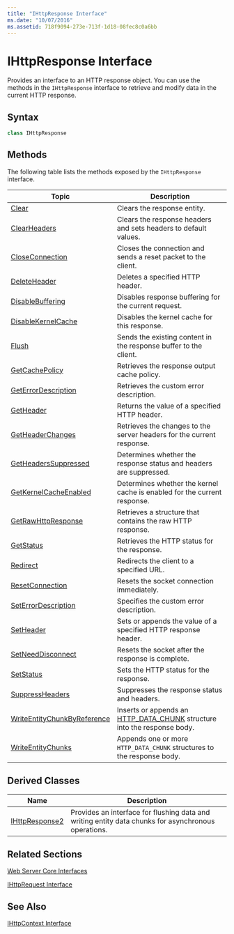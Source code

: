 ```yaml
---
title: "IHttpResponse Interface"
ms.date: "10/07/2016"
ms.assetid: 718f9094-273e-713f-1d18-08fec8c0a6bb
---
```

# IHttpResponse Interface
Provides an interface to an HTTP response object. You can use the methods in the `IHttpResponse` interface to retrieve and modify data in the current HTTP response.  
  
## Syntax  
  
```cpp  
class IHttpResponse  
```  
  
## Methods  
 The following table lists the methods exposed by the `IHttpResponse` interface.  
  
|Topic|Description|  
|-----------|-----------------|  
|[Clear](../../web-development-reference/native-code-api-reference/ihttpresponse-clear-method.md)|Clears the response entity.|  
|[ClearHeaders](../../web-development-reference/native-code-api-reference/ihttpresponse-clearheaders-method.md)|Clears the response headers and sets headers to default values.|  
|[CloseConnection](../../web-development-reference/native-code-api-reference/ihttpresponse-closeconnection-method.md)|Closes the connection and sends a reset packet to the client.|  
|[DeleteHeader](../../web-development-reference/native-code-api-reference/ihttpresponse-deleteheader-method.md)|Deletes a specified HTTP header.|  
|[DisableBuffering](../../web-development-reference/native-code-api-reference/ihttpresponse-disablebuffering-method.md)|Disables response buffering for the current request.|  
|[DisableKernelCache](../../web-development-reference/native-code-api-reference/ihttpresponse-disablekernelcache-method.md)|Disables the kernel cache for this response.|  
|[Flush](../../web-development-reference/native-code-api-reference/ihttpresponse-flush-method.md)|Sends the existing content in the response buffer to the client.|  
|[GetCachePolicy](../../web-development-reference/native-code-api-reference/ihttpresponse-getcachepolicy-method.md)|Retrieves the response output cache policy.|  
|[GetErrorDescription](../../web-development-reference/native-code-api-reference/ihttpresponse-geterrordescription-method.md)|Retrieves the custom error description.|  
|[GetHeader](../../web-development-reference/native-code-api-reference/ihttpresponse-getheader-method.md)|Returns the value of a specified HTTP header.|  
|[GetHeaderChanges](../../web-development-reference/native-code-api-reference/ihttpresponse-getheaderchanges-method.md)|Retrieves the changes to the server headers for the current response.|  
|[GetHeadersSuppressed](../../web-development-reference/native-code-api-reference/ihttpresponse-getheaderssuppressed-method.md)|Determines whether the response status and headers are suppressed.|  
|[GetKernelCacheEnabled](../../web-development-reference/native-code-api-reference/ihttpresponse-getkernelcacheenabled-method.md)|Determines whether the kernel cache is enabled for the current response.|  
|[GetRawHttpResponse](../../web-development-reference/native-code-api-reference/ihttpresponse-getrawhttpresponse-method.md)|Retrieves a structure that contains the raw HTTP response.|  
|[GetStatus](../../web-development-reference/native-code-api-reference/ihttpresponse-getstatus-method.md)|Retrieves the HTTP status for the response.|  
|[Redirect](../../web-development-reference/native-code-api-reference/ihttpresponse-redirect-method.md)|Redirects the client to a specified URL.|  
|[ResetConnection](../../web-development-reference/native-code-api-reference/ihttpresponse-resetconnection-method.md)|Resets the socket connection immediately.|  
|[SetErrorDescription](../../web-development-reference/native-code-api-reference/ihttpresponse-seterrordescription-method.md)|Specifies the custom error description.|  
|[SetHeader](../../web-development-reference/native-code-api-reference/ihttpresponse-setheader-method.md)|Sets or appends the value of a specified HTTP response header.|  
|[SetNeedDisconnect](../../web-development-reference/native-code-api-reference/ihttpresponse-setneeddisconnect-method.md)|Resets the socket after the response is complete.|  
|[SetStatus](../../web-development-reference/native-code-api-reference/ihttpresponse-setstatus-method.md)|Sets the HTTP status for the response.|  
|[SuppressHeaders](../../web-development-reference/native-code-api-reference/ihttpresponse-suppressheaders-method.md)|Suppresses the response status and headers.|  
|[WriteEntityChunkByReference](../../web-development-reference/native-code-api-reference/ihttpresponse-writeentitychunkbyreference-method.md)|Inserts or appends an [HTTP_DATA_CHUNK](https://go.microsoft.com/fwlink/?LinkId=56011) structure into the response body.|  
|[WriteEntityChunks](../../web-development-reference/native-code-api-reference/ihttpresponse-writeentitychunks-method.md)|Appends one or more `HTTP_DATA_CHUNK` structures to the response body.|  
  
## Derived Classes  
  
|Name|Description|  
|----------|-----------------|  
|[IHttpResponse2](../../web-development-reference/native-code-api-reference/ihttpresponse2-interface.md)|Provides an interface for flushing data and writing entity data chunks for asynchronous operations.|  
  
## Related Sections  
 [Web Server Core Interfaces](../../web-development-reference/native-code-api-reference/web-server-core-interfaces.md)  
  
 [IHttpRequest Interface](../../web-development-reference/native-code-api-reference/ihttprequest-interface.md)  
  
## See Also  
 [IHttpContext Interface](../../web-development-reference/native-code-api-reference/ihttpcontext-interface.md)
